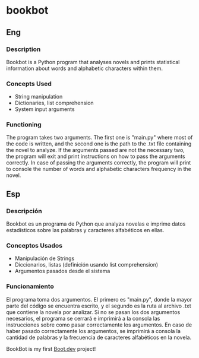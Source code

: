 # bookbot

## Eng
### Description
Bookbot is a Python program that analyses novels and prints statistical information about words and alphabetic characters within them.

### Concepts Used
- String manipulation
- Dictionaries, list comprehension
- System input arguments

### Functioning 
The program takes two arguments. The first one is "main.py" where most of the code is written, and the second one is the path to the .txt file containing the novel to analyze.
If the arguments passed are not the necessary two, the program will exit and print instructions on how to pass the arguments correctly.
In case of passing the arguments correctly, the program will print to console the number of words and alphabetic characters frequency in the novel.

## Esp
### Descripción
Bookbot es un programa de Python que analyza novelas e imprime datos estadísticos sobre las palabras y caracteres alfabéticos en ellas.

### Conceptos Usados
- Manipulación de Strings
- Diccionarios, listas (definición usando list comprehension)
- Argumentos pasados desde el sistema

### Funcionamiento
El programa toma dos argumentos. El primero es "main.py", donde la mayor parte del código se encuentra escrito, y el segundo es la ruta al archivo .txt que contiene la novela por analizar.
Si no se pasan los dos argumentos necesarios, el programa se cerrará e imprimirá a la consola las instrucciones sobre como pasar correctamente los argumentos.
En caso de haber pasado correctamente los argumentos, se imprimirá a consola la cantidad de palabras y la frecuencia de caracteres alfabéticos en la novela.

BookBot is my first [Boot.dev](https://www.boot.dev) project!
